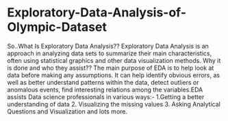 # Exploratory-Data-Analysis-of-Olympic-Dataset
So..What Is Exploratory Data Analysis??
 Exploratory Data Analysis is an approach in analyzing data sets to summarize their main characteristics, often using statistical graphics and other data visualization methods.
 Why it is done and who they assist??
 The main purpose of EDA is to help look at data before making any assumptions. It can help identify obvious errors, as well as better understand patterns within the data, detect outliers or anomalous events, find interesting relations among the variables.EDA assists Data science professionals in various ways:- 1.Getting a better understanding of data     2. Visualizing the missing values 3. Asking Analytical Questions and Visualization and lots more.
